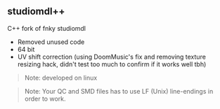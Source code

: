 ## studiomdl++

C++ fork of fnky studiomdl

- Removed unused code
- 64 bit
- UV shift correction (using DoomMusic's fix and removing texture resizing hack, didn't test too much to confirm if it works well tbh)

>Note: developed on linux

>Note: Your QC and SMD files has to use LF (Unix) line-endings in order to work.
